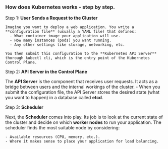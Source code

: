 ### How does Kubernetes works - step by step.

Step 1: **User Sends a Request to the Cluster**

    Imagine you want to deploy a web application. You write a **configuration file** (usually a YAML file) that defines:
      - What container image your application will use.
      - How many instances (pods) you want running.
      - Any other settings like storage, networking, etc.

    You then submit this configuration to the **Kubernetes API Server** thorough kubectl cli, which is the entry point of the Kubernetes Control Plane.


Step 2: **API Server in the Control Plane**

  The **API Server** is the component that receives user requests. It acts as a bridge between users and the internal workings of the cluster.
    - When you submit the configuration file, the API Server stores the desired state (what you want to happen) in a database called **etcd**.


Step 3: **Scheduler**

  Next, the **Scheduler** comes into play. Its job is to look at the current state of the cluster and decide on which **worker nodes** to run your application. The scheduler finds the most suitable node by considering:

    - Available resources (CPU, memory, etc.).
    - Where it makes sense to place your application for load balancing.
